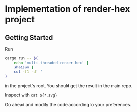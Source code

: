 # Implementation of render-hex project

## Getting Started
Run 
```bash
cargo run -- $(
    echo 'multi-threaded render-hex' |
    sha1sum |
    cut -f1 -d' '
)
``` 
in the project's root. You should get the result in the main repo.

Inspect with `cat ${*.svg}` 

Go ahead and modify the code according to your preferences.